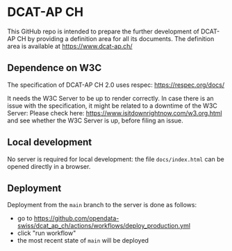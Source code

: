 # DCAT-AP CH

This GitHub repo is intended to prepare the further development of 
DCAT-AP CH by providing a definition area for all its documents.
The definition area is available at https://www.dcat-ap.ch/

## Dependence on W3C

The specification of DCAT-AP CH 2.0 uses respec: https://respec.org/docs/

It needs the W3C Server to be up to render correctly. In case there is an issue with the 
specification, it might be related to a downtime of the W3C Server:
Please check here: https://www.isitdownrightnow.com/w3.org.html and see whether the W3C Server is up,
before filing an issue.

## Local development

No server is required for local development: the file `docs/index.html` can be
opened directly in a browser.

## Deployment

Deployment from the `main` branch to the server is done as follows:

- go to https://github.com/opendata-swiss/dcat_ap_ch/actions/workflows/deploy_production.yml
- click "run workflow"
- the most recent state of `main` will be deployed
